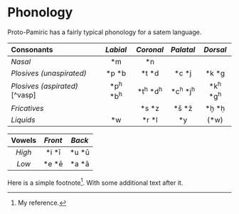 # Phonology
Proto-Pamiric has a fairly typical phonology for a satem language.

| **Consonants** | _Labial_ | _Coronal_ | _Palatal_ | _Dorsal_ |
| :------------  | :----: | :-----: | :-----: | :----: |
| _Nasal_ | *m | *n |
| _Plosives (unaspirated)_ | *p *b | *t *d | *c *j | *k *g |
| _Plosives (aspirated)_ [^vasp] | *p<sup>h</sup> *b<sup>h</sup> | *t<sup>h</sup> *d<sup>h</sup> | *c<sup>h</sup> *j<sup>h</sup> | *k<sup>h</sup> *g<sup>h</sup> |
| _Fricatives_ | | *s *z | *š *ž | *ḫ *ḥ |
| _Liquids_ | *w | *r *l | *y | (*w) |

| **Vowels** | _Front_ | _Back_ |
| :-: | :-: | :-: |
| _High_ | *i *ī | *u *ū |
| _Low_ | *e *ē | *a *ā |

Here is a simple footnote[^1]. With some additional text after it.

[^1]: My reference.
